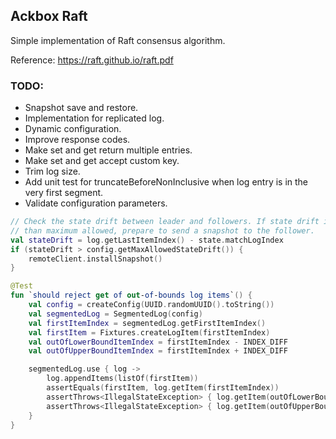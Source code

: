 ## Ackbox Raft

Simple implementation of Raft consensus algorithm.

Reference: https://raft.github.io/raft.pdf

### TODO:

- Snapshot save and restore.
- Implementation for replicated log.
- Dynamic configuration.
- Improve response codes.
- Make set and get return multiple entries.
- Make set and get accept custom key.
- Trim log size.
- Add unit test for truncateBeforeNonInclusive when log entry is in the very first segment.
- Validate configuration parameters.

```kotlin
// Check the state drift between leader and followers. If state drift is greater
// than maximum allowed, prepare to send a snapshot to the follower.
val stateDrift = log.getLastItemIndex() - state.matchLogIndex
if (stateDrift > config.getMaxAllowedStateDrift()) {
    remoteClient.installSnapshot()
}
```

```kotlin
@Test
fun `should reject get of out-of-bounds log items`() {
    val config = createConfig(UUID.randomUUID().toString())
    val segmentedLog = SegmentedLog(config)
    val firstItemIndex = segmentedLog.getFirstItemIndex()
    val firstItem = Fixtures.createLogItem(firstItemIndex)
    val outOfLowerBoundItemIndex = firstItemIndex - INDEX_DIFF
    val outOfUpperBoundItemIndex = firstItemIndex + INDEX_DIFF

    segmentedLog.use { log ->
        log.appendItems(listOf(firstItem))
        assertEquals(firstItem, log.getItem(firstItemIndex))
        assertThrows<IllegalStateException> { log.getItem(outOfLowerBoundItemIndex) }
        assertThrows<IllegalStateException> { log.getItem(outOfUpperBoundItemIndex) }
    }
}
```
